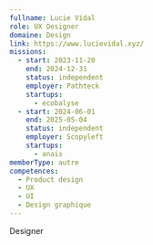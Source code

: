 ```yaml
---
fullname: Lucie Vidal
role: UX Designer
domaine: Design
link: https://www.lucievidal.xyz/
missions:
  - start: 2023-11-20
    end: 2024-12-31
    status: independent
    employer: Pathteck
    startups:
      - ecobalyse
  - start: 2024-06-01
    end: 2025-05-04
    status: independent
    employer: Scopyleft
    startups:
      - anais
memberType: autre
competences:
  - Product design
  - UX
  - UI
  - Design graphique
---
```

Designer
